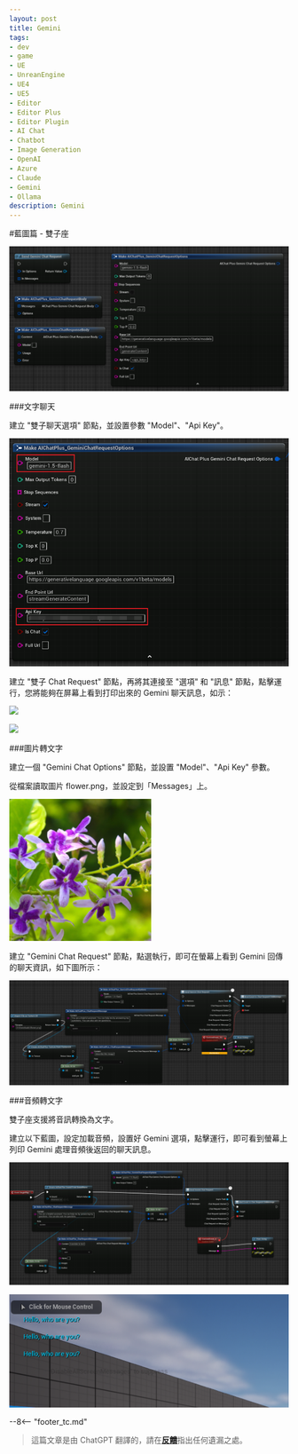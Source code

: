 ```yaml
---
layout: post
title: Gemini
tags:
- dev
- game
- UE
- UnreanEngine
- UE4
- UE5
- Editor
- Editor Plus
- Editor Plugin
- AI Chat
- Chatbot
- Image Generation
- OpenAI
- Azure
- Claude
- Gemini
- Ollama
description: Gemini
---
```


<meta property="og:title" content="UE 插件 AIChatPlus 使用说明 - 蓝图篇 - Gemini" />

#藍圖篇 - 雙子座

![](assets/img/2024-ue-aichatplus/usage/blueprint/gemini_all.png)

###文字聊天

建立 "雙子聊天選項" 節點，並設置參數 "Model"、"Api Key"。

![](assets/img/2024-ue-aichatplus/usage/blueprint/gemini_chat_1.png)

建立 "雙子 Chat Request" 節點，再將其連接至 "選項" 和 "訊息" 節點，點擊運行，您將能夠在屏幕上看到打印出來的 Gemini 聊天訊息，如示：

![](assets/img/2024-ue-aichatplus/guide_gemini_blueprint_chat_1.png)

![](assets/img/2024-ue-aichatplus/guide_gemini_blueprint_chat_2.png)

###圖片轉文字

建立一個 "Gemini Chat Options" 節點，並設置 "Model"、"Api Key" 參數。

從檔案讀取圖片 flower.png，並設定到「Messages」上。

![flower.png](assets/img/2024-ue-aichatplus/usage/blueprint/gemini_vision_1.png)

建立 "Gemini Chat Request" 節點，點選執行，即可在螢幕上看到 Gemini 回傳的聊天資訊，如下圖所示：

![](assets/img/2024-ue-aichatplus/usage/blueprint/gemini_vision_2.png)

###音頻轉文字

雙子座支援將音訊轉換為文字。

建立以下藍圖，設定加載音頻，設置好 Gemini 選項，點擊運行，即可看到螢幕上列印 Gemini 處理音頻後返回的聊天訊息。

![guide bludprint](assets/img/2024-ue-aichatplus/guide_gemini_blueprint_sound_1.png)

![guide bludprint](assets/img/2024-ue-aichatplus/guide_gemini_blueprint_sound_2.png)

--8<-- "footer_tc.md"


> 這篇文章是由 ChatGPT 翻譯的，請在[**反饋**](https://github.com/disenone/wiki_blog/issues/new)指出任何遺漏之處。 
